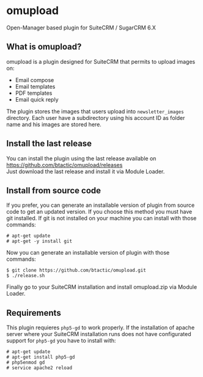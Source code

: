 # omupload
Open-Manager based plugin for SuiteCRM / SugarCRM 6.X

## What is omupload?
omupload is a plugin designed for SuiteCRM that permits to upload images on:
* Email compose
* Email templates
* PDF templates
* Email quick reply

The plugin stores the images that users upload into `newsletter_images` directory. Each user have a subdirectory using his account ID as folder name and his images are stored here.

## Install the last release
You can install the plugin using the last release available on https://github.com/btactic/omupload/releases  
Just download the last release and install it via Module Loader.

## Install from source code
If you prefer, you can generate an installable version of plugin from source code to get an updated version. If you choose this method you must have git installed. If git is not installed on your machine you can install with those commands:
```
# apt-get update
# apt-get -y install git
```
Now you can generate an installable version of plugin with those commands:
```
$ git clone https://github.com/btactic/omupload.git
$ ./release.sh
```
Finally go to your SuiteCRM installation and install omupload.zip via Module Loader.

## Requirements
This plugin requieres `php5-gd` to work properly. If the installation of apache server where your SuiteCRM installation runs does not have configurated support for `php5-gd` you have to install with:
```
# apt-get update
# apt-get install php5-gd
# php5enmod gd
# service apache2 reload
```
